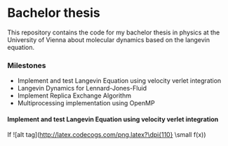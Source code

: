 # Bachelor thesis

This repository contains the code for my bachelor thesis in physics at the University of Vienna about molecular dynamics based on the langevin equation.

<h3>Milestones</h3>

<ul>
<li>Implement and test Langevin Equation using velocity verlet integration</li>
<li>Langevin Dynamics for Lennard-Jones-Fluid</li>
<li>Implement Replica Exchange Algorithm </li>
<li>Multiprocessing implementation using OpenMP</li>
</ul>

<h4>Implement and test Langevin Equation using velocity verlet integration</h4>

If ![alt tag](http://latex.codecogs.com/png.latex?\dpi{110} \small f(x))
